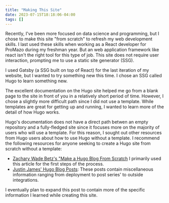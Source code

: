 ```yaml
---
title: "Making This Site"
date: 2023-07-15T18:18:06-04:00
tags: []
---
```


Recently, I've been more focused on data science and programming, but I chose to make this site "from scratch" to refresh my web development skills. I last used these skills when working as a React developer for ProMazo during my freshman year. But an web application framework like react isn't the right tool for this type of job. This site does not require user interaction, prompting me to use a static site generator (SSG). 

I used Gatsby (a SSG built on top of React) for the last iteration of my website, but I wanted to try something new this time. I chose an SSG called Hugo to learn something new.

The excellent documentation on the Hugo site helped me go from a blank page to the site in front of you in a relatively short period of time. However, I chose a slightly more difficult path since I did not use a template. While templates are great for getting up and running, I wanted to learn more of the detail of how Hugo works.

Hugo's documentation does not have a direct path betwen an empty repository and a fully-fledged site since it focuses more on the majority of users who will use a template. For this reason, I sought out other resources from Hugo users about how to use Hugo without a template. I recommend the following resources for anyone seeking to create a Hugo site from scratch without a template:

- [Zachary Wade Betz's "Make a Hugo Blog From Scratch](https://zwbetz.com/make-a-hugo-blog-from-scratch/) I primarily used this article for the first steps of the process.
- [Justin James' Hugo Blog Posts](https://digitaldrummerj.me/categories/#hugo): These posts contain miscellaneous information ranging from deployment to post series' to outside integrations.

I eventually plan to expand this post to contain more of the specific information I learned while creating this site.